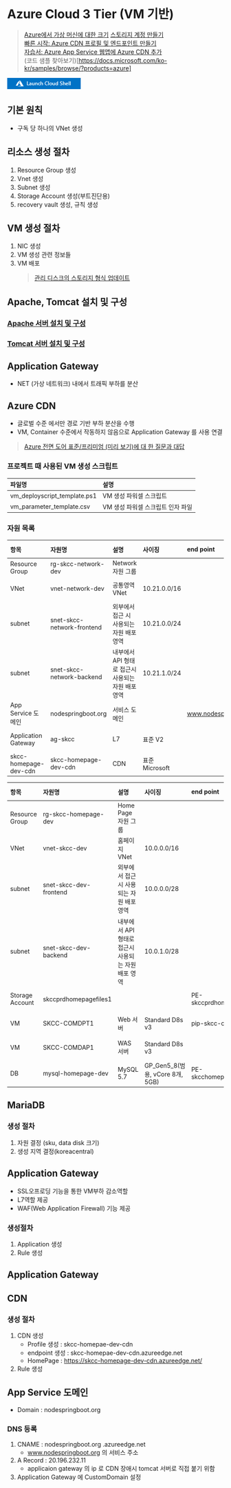# Azure Cloud 3 Tier (VM 기반)

> [Azure에서 가상 머신에 대한 크기](https://docs.microsoft.com/ko-kr/azure/virtual-machines/sizes)
> [스토리지 계정 만들기](https://docs.microsoft.com/ko-kr/azure/storage/common/storage-account-create?tabs=azure-powershell)  
> [빠른 시작: Azure CDN 프로필 및 엔드포인트 만들기](https://docs.microsoft.com/ko-kr/azure/cdn/cdn-create-new-endpoint)  
> [자습서: Azure App Service 웹앱에 Azure CDN 추가](https://docs.microsoft.com/ko-kr/azure/cdn/cdn-add-to-web-app)  
> (코드 샘플 찾아보기)[https://docs.microsoft.com/ko-kr/samples/browse/?products=azure]

<a href="https://shell.azure.com">
  <img class="cloudshell" src=./img/hdi-launch-cloud-shell.png>
</a>

## 기본 원칙
- 구독 당 하나의 VNet 생성

## 리소스 생성 절차
1. Resource Group 생성 
2. Vnet 생성 
3. Subnet 생성 
4. Storage Account 생성(부트진단용) 
5. recovery vault 생성, 규칙 생성

## VM 생성 절차
1. NIC 생성 
2. VM 생성 관련 정보들 
3. VM 배포
   > [관리 디스크의 스토리지 형식 업데이트](https://docs.microsoft.com/ko-kr/azure/virtual-machines/windows/convert-disk-storage) 

## Apache, Tomcat 설치 및 구성
### [Apache 서버 설치 및 구성](./Apache.md)

### [Tomcat 서버 설치 및 구성](./Tomcat.md)

## Application Gateway
- NET (가상 네트워크) 내에서 트래픽 부하를 분산

## Azure CDN
- 글로벌 수준 에서만 경로 기반 부하 분산을 수행
- VM, Container 수준에서 작동하지 않음으로 Application Gateway 를 사용 연결  
> [Azure 전면 도어 표준/프리미엄 (미리 보기)에 대 한 질문과 대답](https://github.com/MicrosoftDocs/azure-docs.ko-kr/blob/master/articles/frontdoor/standard-premium/faq.md)

### 프로젝트 때 사용된 VM 생성 스크립트  
| 파일명 | 설명 | 
|:---|:---|  
| vm_deployscript_template.ps1 | VM 생성 파워셀 스크립트 |  
| vm_parameter_template.csv | VM 생성 파워셀 스크립트 인자 파일 |   

### 자원 목록    
| 항목 | 자원명 | 설명 | 사이징 | end point | Resource Group | Location |  
|:---|:---|:---|:---|:---|:---|:---| 
| Resource Group | rg-skcc-network-dev | Network 자원 그룹 | | | | koreacentral | 
| VNet | vnet-network-dev | 공통영역 VNet | 10.21.0.0/16 | | rg-skcc-network-dev | koreacentral |  
| subnet | snet-skcc-network-frontend | 외부에서 접근 시 사용되는 자원 배포 영역| 10.21.0.0/24 | | rg-skcc-network-dev | koreacentral |  
| subnet | snet-skcc-network-backend  | 내부에서 API 형태로 접근시 사용되는 자원 배포 영역 | 10.21.1.0/24 |  | rg-skcc-network-dev | koreacentral |  
| App Service 도메인 | nodespringboot.org | 서비스 도메인 | | www.nodespringboot.org | rg-skcc-network-dev | Global |  
| Application Gateway | ag-skcc | L7 | 표준 V2 | | rg-skcc-network-dev | koreacentral | 
| skcc-homepage-dev-cdn | skcc-homepage-dev-cdn | CDN | 표준 Microsoft | | rg-skcc-network-dev | Global | 


| 항목 | 자원명 | 설명 | 사이징 | end point | Resource Group | Location |  
|:---|:---|:---|:---|:---|:---|:---|  
| Resource Group | rg-skcc-homepage-dev | Home Page 자원 그룹 | | | | koreacentral | 
| VNet | vnet-skcc-dev | 홈페이지 VNet | 10.0.0.0/16 | |rg-skcc-network-dev | koreacentral |  
| subnet | snet-skcc-dev-frontend | 외부에서 접근 시 사용되는 자원 배포 영역| 10.0.0.0/28 | | rg-skcc-network-dev | koreacentral |  
| subnet | snet-skcc-dev-backend  | 내부에서 API 형태로 접근시 사용되는 자원 배포 영역 | 10.0.1.0/28 | | rg-skcc-homepage-dev | koreacentral |  
| Storage Account | skccprdhomepagefiles1 | | | PE-skccprdhompagefiles1 | rg-skcc-homepage-dev | koreacentral |
| VM | SKCC-COMDPT1 | Web 서버 | Standard D8s v3 | pip-skcc-comdpt1 | rg-skcc-homepage-dev | koreacentral |  
| VM | SKCC-COMDAP1 | WAS 서버 | Standard D8s v3 |  | rg-skcc-homepage-dev | koreacentral |  
| DB | mysql-homepage-dev | MySQL 5.7 | GP_Gen5_8(범용, vCore 8개, 5GB) | PE-skcchomepageprdmysql | rg-skcc-homepage-dev | koreacentral |


## MariaDB
### 생성 절차
1. 자원 결정 (sku, data disk 크기)
2. 생성 지역 결정(koreacentral)

## Application Gateway
- SSL오프로딩 기능을 통한 VM부하 감소역할
- L7역할 제공
- WAF(Web Application Firewall) 기능 제공

### 생성절차
1. Application 생성
2. Rule 생성

## Application Gateway


## CDN 
### 생성 절차
1. CDN 생성
   - Profile 생성 : skcc-homepae-dev-cdn
   - endpoint 생성 : skcc-homepae-dev-cdn.azureedge.net
   - HomePage : https://skcc-homepage-dev-cdn.azureedge.net/
2. Rule 생성

## App Service 도메인
- Domain : nodespringboot.org

### DNS 등록
1. CNAME : nodespringboot.org
.azureedge.net
   - www.nodespringboot.org 의 서비스 주소
2. A Record : 20.196.232.11
   - applicaion gateway 의 ip 로 CDN 장애시 tomcat 서버로 직접 붙기 위함
3. Application Gateway 에 CustomDomain 설정